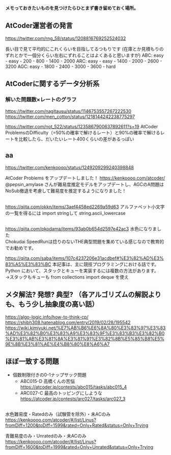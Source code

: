 **メモっておきたいものを見つけたらひとまず書き留めておく場所。**

## AtCoder運営者の発言

https://twitter.com/rng_58/status/1208816769252524032

長い目で見て平均的にこれくらいを目指してるつもりです (在庫とか見積もりのずれとかで一個分くらい左右にずれることはよくあると思いますが)
ABC: easy - easy -  200 -  800 - 1400 - 2000
ARC: easy - easy - 1400 - 2000 - 2600 - 3200
AGC: easy - 1800 - 2400 - 3000 - 3600 - hard


## AtCoderに関するデータ分析系
### 解いた問題数×レートのグラフ

https://twitter.com/nagitausu/status/1146753557267222530
https://twitter.com/men_cotton/status/1218144242238775297

https://twitter.com/not_522/status/1235867900637892611?s=19
AtCoder ProblemsのDifficulty（=50%の確率で解けるレート）と90%の確率で解けるレートを比較したら、だいたいレート400くらいの差があるっぽい


## aa

https://twitter.com/kenkoooo/status/1249209299240398848

AtCoder Problems をアップデートしました！
https://kenkoooo.com/atcoder/
@pepsin_amylase
 さんが難易度推定モデルをアップデートし、AGCのA問題はNoSub撤退を考慮して難易度を推定するようになりました！


## 

https://qiita.com/okkn/items/3aef4458ed2269a59d63
アルファベット小文字の一覧を得るには
import stringして
string.ascii_lowercase



## 

https://qiita.com/pkodama/items/93ab0b654d2597e42ac3
水色になりました  
Chokudai SpeedRunは捻りのないTHE典型問題を集めている感じなので教育的でお勧めです。

https://qiita.com/saba/items/107c4237206e31acdbef#%E3%82%AD%E3%83%A5%E3%83%BC
本記事は、主に競技プログラミングにおける話です。  
Python において、スタックとキューを実装するには複数の方法があります。  
→スタックもキューも
from collections import deque
を使え

## メタ解法? 発想? 典型? （各アルゴリズムの解説よりも、もう少し抽象度の高い話）

https://algo-logic.info/how-to-think-cp/  
https://shibh308.hatenablog.com/entry/2019/02/28/195542  
https://wiki.kimiyuki.net/%E7%AB%B6%E6%8A%80%E3%83%97%E3%83%AD%E3%82%B0%E3%83%A9%E3%83%9F%E3%83%B3%E3%82%B0%E3%81%AB%E3%81%8A%E3%81%91%E3%82%8B%E5%85%B8%E5%9E%8B%E3%81%AE%E4%B8%80%E8%A6%A7  

## ほぼ一致する問題

* 個数制限付きの0-1ナップサック問題
  * ABC015-D 高橋くんの苦悩 https://atcoder.jp/contests/abc015/tasks/abc015_4
  * ARC027-C 最高のトッピングにしような https://atcoder.jp/contests/arc027/tasks/arc027_3

## 

水色難易度・Ratedのみ（試験管を除外）・未ACのみ  
https://kenkoooo.com/atcoder/#/list/Linus?fromDiff=1200&toDiff=1599&rated=Only+Rated&status=Only+Trying

青難易度のみ・Unratedのみ・未ACのみ  
https://kenkoooo.com/atcoder/#/list/Linus?fromDiff=1600&toDiff=1999&rated=Only+Unrated&status=Only+Trying
